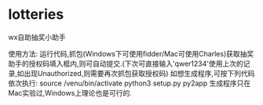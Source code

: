 # lotteries
wx自助抽奖小助手

使用方法:
    运行代码,抓包(Windows下可使用fidder/Mac可使用Charles)获取抽奖助手的授权码填入框内,则可自动提交.(下次可直接输入'qwer1234'使用上次的记录,如出现Unauthorized,则需要再次抓包获取授权码)
    如想生成程序,可按下列代码依次执行:
        source /venu/bin/activate
        python3 setup.py py2app
    生成程序只在Mac实验过,Windows上理论也是可行的.
